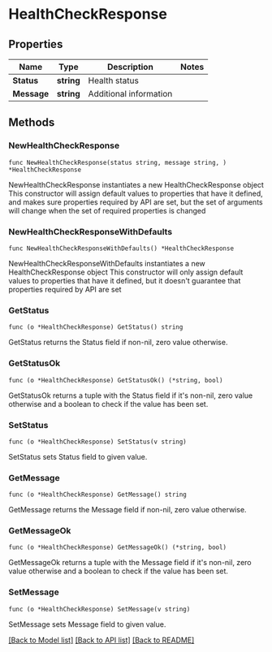 # HealthCheckResponse

## Properties

Name | Type | Description | Notes
------------ | ------------- | ------------- | -------------
**Status** | **string** | Health status | 
**Message** | **string** | Additional information | 

## Methods

### NewHealthCheckResponse

`func NewHealthCheckResponse(status string, message string, ) *HealthCheckResponse`

NewHealthCheckResponse instantiates a new HealthCheckResponse object
This constructor will assign default values to properties that have it defined,
and makes sure properties required by API are set, but the set of arguments
will change when the set of required properties is changed

### NewHealthCheckResponseWithDefaults

`func NewHealthCheckResponseWithDefaults() *HealthCheckResponse`

NewHealthCheckResponseWithDefaults instantiates a new HealthCheckResponse object
This constructor will only assign default values to properties that have it defined,
but it doesn't guarantee that properties required by API are set

### GetStatus

`func (o *HealthCheckResponse) GetStatus() string`

GetStatus returns the Status field if non-nil, zero value otherwise.

### GetStatusOk

`func (o *HealthCheckResponse) GetStatusOk() (*string, bool)`

GetStatusOk returns a tuple with the Status field if it's non-nil, zero value otherwise
and a boolean to check if the value has been set.

### SetStatus

`func (o *HealthCheckResponse) SetStatus(v string)`

SetStatus sets Status field to given value.


### GetMessage

`func (o *HealthCheckResponse) GetMessage() string`

GetMessage returns the Message field if non-nil, zero value otherwise.

### GetMessageOk

`func (o *HealthCheckResponse) GetMessageOk() (*string, bool)`

GetMessageOk returns a tuple with the Message field if it's non-nil, zero value otherwise
and a boolean to check if the value has been set.

### SetMessage

`func (o *HealthCheckResponse) SetMessage(v string)`

SetMessage sets Message field to given value.



[[Back to Model list]](../README.md#documentation-for-models) [[Back to API list]](../README.md#documentation-for-api-endpoints) [[Back to README]](../README.md)


